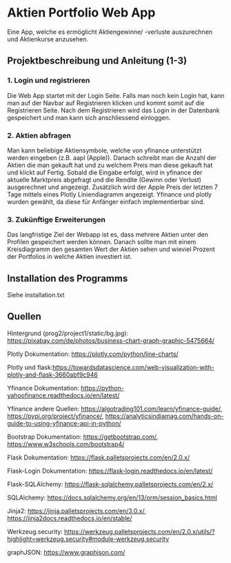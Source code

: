 # Aktien Portfolio Web App

Eine App, welche es ermöglicht Aktiengewinne/ -verluste auszurechnen und Aktienkurse anzusehen.

## Projektbeschreibung und Anleitung (1-3)

### 1. Login und registrieren

Die Web App startet mit der Login Seite. Falls man noch kein Login hat, kann man auf der Navbar auf Registrieren klicken und kommt somit auf die Registrieren Seite. Nach dem Registrieren wird das Login in der Datenbank gespeichert und man kann sich anschliessend einloggen. 

### 2. Aktien abfragen

Man kann beliebige Aktiensymbole, welche von yfinance unterstützt werden eingeben (z.B. aapl (Apple)). Danach schreibt man die Anzahl der Aktien die man gekauft hat und zu welchem Preis man diese gekauft hat und klickt auf Fertig. Sobald die Eingabe erfolgt, wird in yfinance der aktuelle Marktpreis abgefragt und die Rendite (Gewinn oder Verlust) ausgerechnet und angezeigt. Zusätzlich wird der Apple Preis der letzten 7 Tage mittels eines Plotly Liniendiagramm angezeigt. Yfinance und plotly wurden gewählt, da diese für Anfänger einfach implementierbar sind.

### 3. Zukünftige Erweiterungen

Das langfristige Ziel der Webapp ist es, dass mehrere Aktien unter den Profilen gespeichert werden können. Danach sollte man mit einem Kreisdiagramm den gesamten Wert der Aktien sehen und wieviel Prozent der Portfolios in welche Aktien investiert ist.

## Installation des Programms

Siehe installation.txt

## Quellen

Hintergrund (prog2/project1/static/bg.jpg): https://pixabay.com/de/photos/business-chart-graph-graphic-5475664/

Plotly Dokumentation: https://plotly.com/python/line-charts/

Plotly und flask:https://towardsdatascience.com/web-visualization-with-plotly-and-flask-3660abf9c946

Yfinance Dokumentation: https://python-yahoofinance.readthedocs.io/en/latest/

Yfinance andere Quellen: https://algotrading101.com/learn/yfinance-guide/, https://pypi.org/project/yfinance/, https://analyticsindiamag.com/hands-on-guide-to-using-yfinance-api-in-python/

Bootstrap Dokumentation: https://getbootstrap.com/, https://www.w3schools.com/bootstrap4/

Flask Dokumentation: https://flask.palletsprojects.com/en/2.0.x/

Flask-Login Dokumentation: https://flask-login.readthedocs.io/en/latest/

Flask-SQLAlchemy: https://flask-sqlalchemy.palletsprojects.com/en/2.x/

SQLAlchemy: https://docs.sqlalchemy.org/en/13/orm/session_basics.html

Jinja2: https://jinja.palletsprojects.com/en/3.0.x/, https://jinja2docs.readthedocs.io/en/stable/

Werkzeug.security: https://werkzeug.palletsprojects.com/en/2.0.x/utils/?highlight=werkzeug.security#module-werkzeug.security

graphJSON: https://www.graphjson.com/